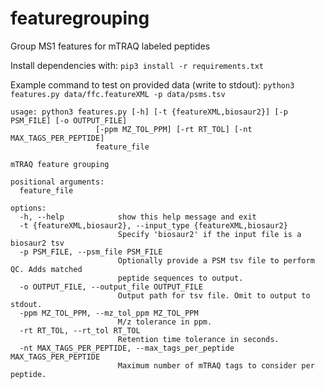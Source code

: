 # featuregrouping
Group MS1 features for mTRAQ labeled peptides

Install dependencies with:
`pip3 install -r requirements.txt`

Example command to test on provided data (write to stdout):
`python3 features.py data/ffc.featureXML -p data/psms.tsv`

```
usage: python3 features.py [-h] [-t {featureXML,biosaur2}] [-p PSM_FILE] [-o OUTPUT_FILE]
                   [-ppm MZ_TOL_PPM] [-rt RT_TOL] [-nt MAX_TAGS_PER_PEPTIDE]
                   feature_file

mTRAQ feature grouping

positional arguments:
  feature_file

options:
  -h, --help            show this help message and exit
  -t {featureXML,biosaur2}, --input_type {featureXML,biosaur2}
                        Specify 'biosaur2' if the input file is a biosaur2 tsv
  -p PSM_FILE, --psm_file PSM_FILE
                        Optionally provide a PSM tsv file to perform QC. Adds matched
                        peptide sequences to output.
  -o OUTPUT_FILE, --output_file OUTPUT_FILE
                        Output path for tsv file. Omit to output to stdout.
  -ppm MZ_TOL_PPM, --mz_tol_ppm MZ_TOL_PPM
                        M/z tolerance in ppm.
  -rt RT_TOL, --rt_tol RT_TOL
                        Retention time tolerance in seconds.
  -nt MAX_TAGS_PER_PEPTIDE, --max_tags_per_peptide MAX_TAGS_PER_PEPTIDE
                        Maximum number of mTRAQ tags to consider per peptide.
```
